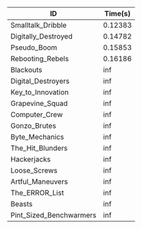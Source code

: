 |ID|Time(s)|
|-|-|
|Smalltalk_Dribble|0.12383|
|Digitally_Destroyed|0.14782|
|Pseudo_Boom|0.15853|
|Rebooting_Rebels|0.16186|
|Blackouts|inf|
|Digital_Destroyers|inf|
|Key_to_Innovation|inf|
|Grapevine_Squad|inf|
|Computer_Crew|inf|
|Gonzo_Brutes|inf|
|Byte_Mechanics|inf|
|The_Hit_Blunders|inf|
|Hackerjacks|inf|
|Loose_Screws|inf|
|Artful_Maneuvers|inf|
|The_ERROR_List|inf|
|Beasts|inf|
|Pint_Sized_Benchwarmers|inf|
